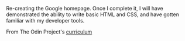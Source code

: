 Re-creating the Google homepage. Once I complete it, I will have demonstrated the ability to write basic HTML and CSS, and have gotten familiar with my developer tools. 

From The Odin Project's [curriculum](http://www.theodinproject.com/courses/web-development-101/lessons/html-css)